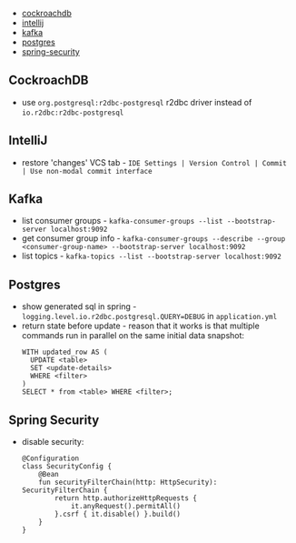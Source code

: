 * [cockroachdb](#cockroachdb)
* [intellij](#intellij)
* [kafka](#kafka)
* [postgres](#postgres)
* [spring-security](#spring-security)

## CockroachDB

* use `org.postgresql:r2dbc-postgresql` r2dbc driver instead of `io.r2dbc:r2dbc-postgresql`

## IntelliJ

* restore 'changes' VCS tab - `IDE Settings | Version Control | Commit | Use non-modal commit interface`

## Kafka

* list consumer groups - `kafka-consumer-groups --list --bootstrap-server localhost:9092`
* get consumer group info - `kafka-consumer-groups --describe --group <consumer-group-name> --bootstrap-server localhost:9092`
* list topics - `kafka-topics --list --bootstrap-server localhost:9092`

## Postgres

* show generated sql in spring - `logging.level.io.r2dbc.postgresql.QUERY=DEBUG` in `application.yml`
* return state before update - reason that it works is that multiple commands run in parallel on the same initial data snapshot:
    ```
    WITH updated_row AS (
      UPDATE <table>
      SET <update-details>
      WHERE <filter>
    )
    SELECT * from <table> WHERE <filter>;
    ```
## Spring Security

* disable security:
    ```
    @Configuration
    class SecurityConfig {
        @Bean
        fun securityFilterChain(http: HttpSecurity): SecurityFilterChain {
            return http.authorizeHttpRequests {
                it.anyRequest().permitAll()
            }.csrf { it.disable() }.build()
        }
    }
    ```
